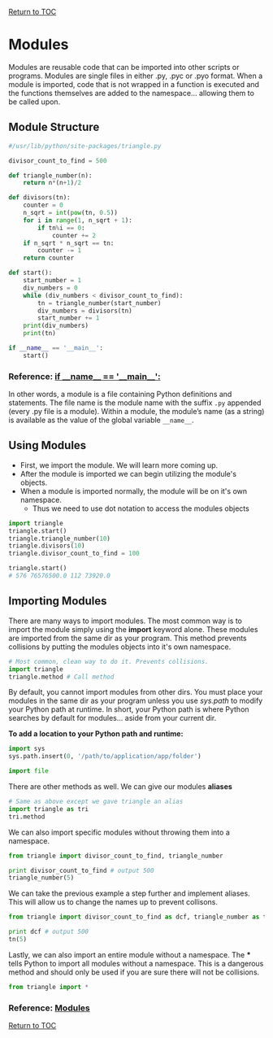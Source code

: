 <a href="https://github.com/CyberTrainingUSAF/07-Python-Programming/blob/master/00-Table-of-Contents.md" rel="Return to TOC"> Return to TOC </a>

# Modules

Modules are reusable code that can be imported into other scripts or programs. Modules are single files in either .py, .pyc or .pyo format. When a module is imported, code that is not wrapped in a function is executed and the functions themselves are added to the namespace... allowing them to be called upon.

## Module Structure

```python
#/usr/lib/python/site-packages/triangle.py

divisor_count_to_find = 500

def triangle_number(n):
    return n*(n+1)/2

def divisors(tn):
    counter = 0
    n_sqrt = int(pow(tn, 0.5))
    for i in range(1, n_sqrt + 1):
        if tn%i == 0:
            counter += 2
    if n_sqrt * n_sqrt == tn:
        counter -= 1
    return counter

def start():
    start_number = 1
    div_numbers = 0
    while (div_numbers < divisor_count_to_find):
        tn = triangle_number(start_number)
        div_numbers = divisors(tn)
        start_number += 1
    print(div_numbers)
    print(tn)

if __name__ == '__main__':
    start()
```

### Reference: [if \_\_name\_\_ == '\_\_main\_\_':](http://codenhance.com/2015/10/20/wtf-is-if-name-equals-main.html)

In other words, a module is a file containing Python definitions and statements. The file name is the module name with the suffix `.py` appended \(every .py file is a module\). Within a module, the module’s name \(as a string\) is available as the value of the global variable `__name__`.

## Using Modules

* First, we import the module. We will learn more coming up. 
* After the module is imported we can begin utilizing the module's objects. 
* When a module is imported normally, the module will be on it's own namespace. 
  * Thus we need to use dot notation to access the modules objects

```python
import triangle
triangle.start()
triangle.triangle_number(10)
triangle.divisors(10)
triangle.divisor_count_to_find = 100

triangle.start()
# 576 76576500.0 112 73920.0
```

## Importing Modules

There are many ways to import modules. The most common way is to import the module simply using the **import** keyword alone. These modules are imported from the same dir as your program. This method prevents collisions by putting the modules objects into it's own namespace.

```python
# Most common, clean way to do it. Prevents collisions. 
import triangle
triangle.method # Call method
```

By default, you cannot import modules from other dirs. You must place your modules in the same dir as your program unless you use _sys.path_ to modify your Python path at runtime. In short, your Python path is where Python searches by default for modules... aside from your current dir.

**To add a location to your Python path and runtime:**

```python
import sys
sys.path.insert(0, '/path/to/application/app/folder')

import file
```

There are other methods as well. We can give our modules **aliases**

```python
# Same as above except we gave triangle an alias
import triangle as tri
tri.method
```

We can also import specific modules without throwing them into a namespace.

```python
from triangle import divisor_count_to_find, triangle_number

print divisor_count_to_find # output 500
triangle_number(5)
```

We can take the previous example a step further and implement aliases. This will allow us to change the names up to prevent collisons.

```python
from triangle import divisor_count_to_find as dcf, triangle_number as tn

print dcf # output 500
tn(5)
```

Lastly, we can also import an entire module without a namespace. The **\*** tells Python to import all modules without a namespace. This is a dangerous method and should only be used if you are sure there will not be collisions.

```python
from triangle import *
```

### Reference: [Modules](https://docs.python.org/2.7/tutorial/modules.html)

<a href="https://github.com/CyberTrainingUSAF/07-Python-Programming/blob/master/00-Table-of-Contents.md" rel="Return to TOC"> Return to TOC </a>
